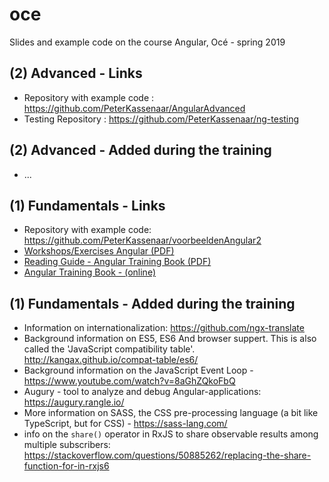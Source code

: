 # oce

Slides and example code on the course Angular, Océ - spring 2019

## (2) Advanced - Links
- Repository with example code : https://github.com/PeterKassenaar/AngularAdvanced
- Testing Repository : https://github.com/PeterKassenaar/ng-testing

## (2) Advanced - Added during the training
- ...


## (1) Fundamentals - Links

-   Repository with example code: https://github.com/PeterKassenaar/voorbeeldenAngular2
-   [Workshops/Exercises Angular (PDF)](./Workshops%20Angular%20-%20Oce.pdf)
-   [Reading Guide - Angular Training Book (PDF)](./Reading%20Guide%20-%20Angular%20Rangle%20Training%20Book.pdf)
-   [Angular Training Book - (online) ](https://angular-2-training-book.rangle.io/)

## (1) Fundamentals - Added during the training

-   Information on internationalization: https://github.com/ngx-translate
-   Background information on ES5, ES6 And browser suppert. This is also called the 'JavaScript compatibility table'. http://kangax.github.io/compat-table/es6/
-   Background information on the JavaScript Event Loop -https://www.youtube.com/watch?v=8aGhZQkoFbQ
-   Augury - tool to analyze and debug Angular-applications: https://augury.rangle.io/
-   More information on SASS, the CSS pre-processing language (a bit like TypeScript, but for CSS) - https://sass-lang.com/
-   info on the `share()` operator in RxJS to share observable results among multiple subscribers: https://stackoverflow.com/questions/50885262/replacing-the-share-function-for-in-rxjs6
